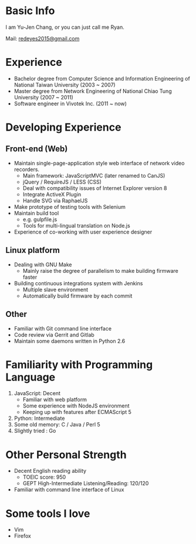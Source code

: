 Basic Info
==========

I am Yu-Jen Chang, or you can just call me Ryan.

Mail: redeyes2015@gmail.com

Experience
==========

- Bachelor degree from Computer Science and Information Engineering of National
    Taiwan University (2003 ~ 2007)
- Master degree from Network Engineering of National Chiao Tung University (2007 ~ 2011)
- Software engineer in Vivotek Inc. (2011 ~ now)

Developing Experience
=====================

Front-end (Web)
---------------

- Maintain single-page-application style web interface of network video recorders.
    * Main framework: JavaScriptMVC (later renamed to CanJS)
    * jQuery / RequireJS / LESS (CSS)
    * Deal with compatibility issues of Internet Explorer version 8
    * Integrate ActiveX Plugin
    * Handle SVG via RaphaelJS
- Make prototype of testing tools with Selenium
- Maintain build tool
    - e.g. gulpfile.js
    - Tools for multi-lingual translation on Node.js
- Experience of co-working with user experience designer

Linux platform
--------------

- Dealing with GNU Make
    * Mainly raise the degree of parallelism to make building firmware faster
- Building continuous integrations system with Jenkins
    * Multiple slave environment
    * Automatically build firmware by each commit

Other
-----

- Familiar with Git command line interface
- Code review via Gerrit and Gitlab
- Maintain some daemons written in Python 2.6

Familiarity with Programming Language
=====================================

1. JavaScript: Decent
    - Familiar with web platform
    - Some experience with NodeJS environment
    - Keeping up with features after ECMAScript 5
2. Python: Intermediate 
3. Some old memory: C / Java / Perl 5
4. Slightly tried : Go

Other Personal Strength
=======================

* Decent English reading ability
    * TOEIC score: 950
    * GEPT High-Intermediate Listening/Reading: 120/120
* Familiar with command line interface of Linux

Some tools I love
================

- Vim
- Firefox

